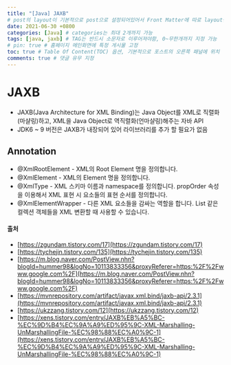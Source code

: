 ```yaml
---
title: "[Java] JAXB"
# post의 layout이 기본적으로 post으로 설정되어있어서 Front Matter에 따로 layout변수를 만들어 주지 않아도 된다.
date: 2021-06-30 +0800
categories: [Java] # categories는 최대 2개까지 가능
tags: [java, jaxb] # TAG는 반드시 소문자로 이루어져야함, 0~무한개까지 지정 가능
# pin: true # 홈페이지 메인화면에 특정 게시물 고정
toc: true # Table Of Content(TOC) 옵션, 기본적으로 포스트의 오른쪽 패널에 위치
comments: true # 댓글 유무 지정
---
```


# JAXB
- JAXB(Java Architecture for XML Binding)는 Java Object를 XML로 직렬화(마샬링)하고, XML을 Java Object로 역직렬화(언마샬링)해주는 자바 API
- JDK6 ~ 9 버전은 JAXB가 내장되어 있어 라이브러리를 추가 할 필요가 없음

## Annotation
- @XmlRootElement - XML의 Root Element 명을 정의합니다.
- @XmlElement - XML의 Element 명을 정의합니다.
- @XmlType - XML 스키마 이름과 namespace를 정의합니다. propOrder 속성을 이용해서 XML 표현 시 요소들의 표현 순서를 정의합니다.
- @XmlElementWrapper - 다른 XML 요소들을 감싸는 역할을 합니다. List 같은 컬렉션 객체들을 XML 변환할 때 사용할 수 있습니다.

#### 출처
- [https://zgundam.tistory.com/17](https://zgundam.tistory.com/17)
- [https://tychejin.tistory.com/135](https://tychejin.tistory.com/135)
- [https://m.blog.naver.com/PostView.nhn?blogId=hummer98&logNo=10113833356&proxyReferer=https:%2F%2Fwww.google.com%2F](https://m.blog.naver.com/PostView.nhn?blogId=hummer98&logNo=10113833356&proxyReferer=https:%2F%2Fwww.google.com%2F)
- [https://mvnrepository.com/artifact/javax.xml.bind/jaxb-api/2.3.1](https://mvnrepository.com/artifact/javax.xml.bind/jaxb-api/2.3.1)
- [https://ukzzang.tistory.com/12](https://ukzzang.tistory.com/12)
- [https://xens.tistory.com/entry/JAXB%EB%A5%BC-%EC%9D%B4%EC%9A%A9%ED%95%9C-XML-Marshalling-UnMarshallingFile-%EC%98%88%EC%A0%9C-1](https://xens.tistory.com/entry/JAXB%EB%A5%BC-%EC%9D%B4%EC%9A%A9%ED%95%9C-XML-Marshalling-UnMarshallingFile-%EC%98%88%EC%A0%9C-1)